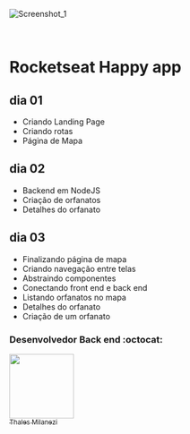 ![Screenshot_1](https://user-images.githubusercontent.com/59846340/95803674-184af680-0cd7-11eb-8db5-48d14fcc3310.png)

<br>

# Rocketseat <nlw> Happy app
  
  ## dia 01
  
- Criando Landing Page
- Criando rotas
- Página de Mapa

 ## dia 02
  
- Backend em NodeJS
- Criação de orfanatos
- Detalhes do orfanato

 ## dia 03
  
- Finalizando página de mapa
- Criando navegação entre telas
- Abstraindo componentes
- Conectando front end e back end
- Listando orfanatos no mapa
- Detalhes do orfanato
- Criação de um orfanato

### Desenvolvedor Back end :octocat:

<div align="left">

[<img src="https://media-exp1.licdn.com/dms/image/C4D03AQEeNdPId0tx5w/profile-displayphoto-shrink_200_200/0?e=1608768000&v=beta&t=gmdw5H3DNwi5pYvEYJimd6TBjftjyTrtV_pb5uR667g" width=115><br><sub>Thales Milanezi</sub>](https://www.linkedin.com/in/thales-fernando-milanezi-952028114/)

</div>
